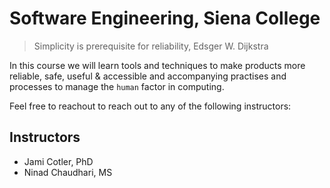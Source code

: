# Software Engineering, Siena College
> Simplicity is prerequisite for reliability, Edsger W. Dijkstra


In this course we will learn tools and techniques to make products more reliable, safe, useful & accessible and accompanying practises and processes to manage the `human` factor in computing.

Feel free to reachout to reach out to any of the following instructors:

## Instructors
- Jami Cotler, PhD
- Ninad Chaudhari, MS
